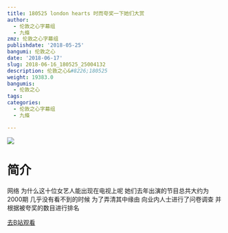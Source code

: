 ```yaml
---
title: 180525 london hearts 时而夸奖一下她们大赏
author:
  - 伦敦之心字幕组
  - 九條
zmz: 伦敦之心字幕组
publishdate: '2018-05-25'
bangumi: 伦敦之心
date: '2018-06-17'
slug: 2018-06-16_180525_25004132
description: 伦敦之心&#8226;180525
weight: 19383.0
bangumis:
  - 伦敦之心
tags:
categories:
  - 伦敦之心字幕组
  - 九條

---
```

![](https://i.imgur.com/oqQuEcb.jpg)
# 简介  
网络
为什么这十位女艺人能出现在电视上呢 她们去年出演的节目总共大约为2000期 几乎没有看不到的时候 为了弄清其中缘由 向业内人士进行了问卷调查 并根据被夸奖的数目进行排名  

[去B站观看](https://www.bilibili.com/video/av25004132/)
 
